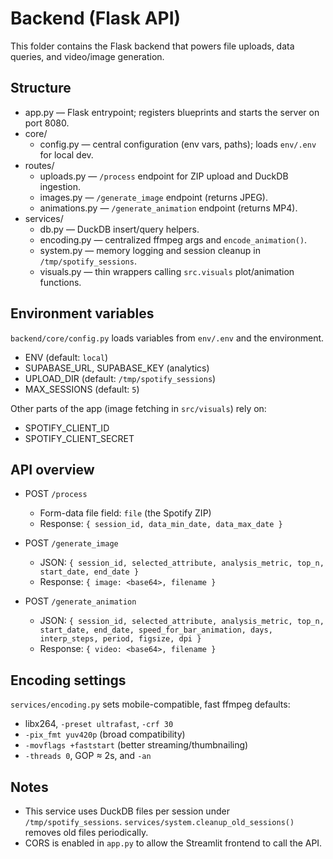 # Backend (Flask API)

This folder contains the Flask backend that powers file uploads, data queries, and video/image generation.

## Structure

- app.py — Flask entrypoint; registers blueprints and starts the server on port 8080.
- core/
  - config.py — central configuration (env vars, paths); loads `env/.env` for local dev.
- routes/
  - uploads.py — `/process` endpoint for ZIP upload and DuckDB ingestion.
  - images.py — `/generate_image` endpoint (returns JPEG).
  - animations.py — `/generate_animation` endpoint (returns MP4).
- services/
  - db.py — DuckDB insert/query helpers.
  - encoding.py — centralized ffmpeg args and `encode_animation()`.
  - system.py — memory logging and session cleanup in `/tmp/spotify_sessions`.
  - visuals.py — thin wrappers calling `src.visuals` plot/animation functions.

## Environment variables

`backend/core/config.py` loads variables from `env/.env` and the environment.

- ENV (default: `local`)
- SUPABASE_URL, SUPABASE_KEY (analytics)
- UPLOAD_DIR (default: `/tmp/spotify_sessions`)
- MAX_SESSIONS (default: `5`)

Other parts of the app (image fetching in `src/visuals`) rely on:

- SPOTIFY_CLIENT_ID
- SPOTIFY_CLIENT_SECRET

## API overview

- POST `/process`
  - Form-data file field: `file` (the Spotify ZIP)
  - Response: `{ session_id, data_min_date, data_max_date }`

- POST `/generate_image`
  - JSON: `{ session_id, selected_attribute, analysis_metric, top_n, start_date, end_date }`
  - Response: `{ image: <base64>, filename }`

- POST `/generate_animation`
  - JSON: `{ session_id, selected_attribute, analysis_metric, top_n, start_date, end_date, speed_for_bar_animation, days, interp_steps, period, figsize, dpi }`
  - Response: `{ video: <base64>, filename }`

## Encoding settings

`services/encoding.py` sets mobile-compatible, fast ffmpeg defaults:
- libx264, `-preset ultrafast`, `-crf 30`
- `-pix_fmt yuv420p` (broad compatibility)
- `-movflags +faststart` (better streaming/thumbnailing)
- `-threads 0`, GOP ≈ 2s, and `-an`

## Notes

- This service uses DuckDB files per session under `/tmp/spotify_sessions`. `services/system.cleanup_old_sessions()` removes old files periodically.
- CORS is enabled in `app.py` to allow the Streamlit frontend to call the API.
